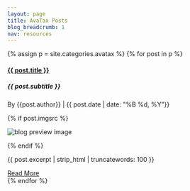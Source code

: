 ```yaml
---
layout: page
title: AvaTax Posts
blog_breadcrumb: 1
nav: resources
---
```

<!-- this successfully gets the posts from the category that you want -->
 <div class="row">
        {% assign p = site.categories.avatax %} 
        {% for post in p %} 
        <div class="col-md-6">
            <div class="blog-preview">
                    <h4><a href="{{ post.url }}">{{ post.title }}</a></h4>
                    <h5>{{ post.subtitle }}</h5>
                    <p class="byline">By {{post.author}} | {{ post.date | date: "%B %d, %Y"}}</p>
                    {% if post.imgsrc %}<p><img src="{{ post.imgsrc }}" class="blog-preview-image" alt="blog preview image"/></p>{% endif %}
                    <p class="blog-excerpt">{{ post.excerpt | strip_html | truncatewords: 100 }}</p>
                    <div class="readMore">
                    <a href="{{ post.url }}" class="btn btn-blog">Read More</a>
                    </div>
            </div>
        </div>
        {% endfor %}
    </div>